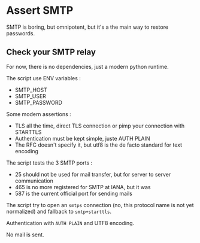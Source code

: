 # Assert SMTP

SMTP is boring, but omnipotent, but it's a the main way to restore passwords.

## Check your SMTP relay

For now, there is no dependencies, just a modern python runtime.

The script use ENV variables :
 * SMTP_HOST
 * SMTP_USER
 * SMTP_PASSWORD

Some modern assertions :
 * TLS all the time, direct TLS connection or pimp your connection with STARTTLS
 * Authentication must be kept simple, juste AUTH PLAIN
 * The RFC doesn't specify it, but utf8 is the de facto standard for text encoding

The script tests the 3 SMTP ports :
 * 25 should not be used for mail transfer, but for server to server communication
 * 465 is no more registered for SMTP at IANA, but it was
 * 587 is the current official port for sending mails

The script try to open an `smtps` connection (no, this protocol name is not yet normalized) and fallback to `smtp+starttls`.

Authentication with `AUTH PLAIN` and UTF8 encoding.

No mail is sent.
